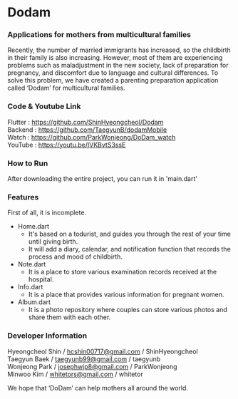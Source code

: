 # Dodam
### Applications for mothers from multicultural families
Recently, the number of married immigrants has increased, so the childbirth in their family is also increasing. However, most of them are experiencing problems such as maladjustment in the new society, lack of preparation for pregnancy, and discomfort due to language and cultural differences. To solve this problem, we have created a parenting preparation application called ‘Dodam’ for multicultural families.

### Code & Youtube Link
Flutter : https://github.com/ShinHyeongcheol/Dodam   
Backend : https://github.com/TaegyunB/dodamMobile   
Watch : https://github.com/ParkWonjeong/DoDam_watch   
YouTube : https://youtu.be/IVKBvtS3ssE   

### How to Run
After downloading the entire project, you can run it in 'main.dart'

### Features
First of all, it is incomplete.
- Home.dart
    - It's based on a todurist, and guides you through the rest of your time until giving birth.
    - It will add a diary, calendar, and notification function that records the process and mood of childbirth.
- Note.dart
    - It is a place to store various examination records received at the hospital.
- Info.dart
    - It is a place that provides various information for pregnant women.
- Album.dart
    - It is a photo repository where couples can store various photos and share them with each other.

### Developer Information
Hyeongcheol Shin / hcshin00717@gmail.com / ShinHyeongcheol   
Taegyun Baek / taegyunb99@gmail.com / taegyunb   
Wonjeong Park / josephwjp8@gmail.com / ParkWonjeong   
Minwoo Kim / whitetors@gmail.com / whitetor

We hope that ‘DoDam’ can help mothers all around the world.